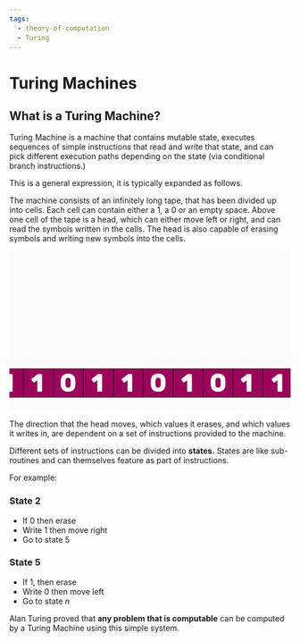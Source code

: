 ```yaml
---
tags:
  - theory-of-computation
  - Turing
---
```


# Turing Machines

## What is a Turing Machine?

Turing Machine is a machine that contains mutable state, executes sequences of
simple instructions that read and write that state, and can pick different
execution paths depending on the state (via conditional branch instructions.)

This is a general expression, it is typically expanded as follows.

The machine consists of an infinitely long tape, that has been divided up into
cells. Each cell can contain either a 1, a 0 or an empty space. Above one cell
of the tape is a head, which can either move left or right, and can read the
symbols written in the cells. The head is also capable of erasing symbols and
writing new symbols into the cells.

![Turing_machines_01.gif](/static/Turing_machines_01.gif)

The direction that the head moves, which values it erases, and which values it
writes in, are dependent on a set of instructions provided to the machine.

Different sets of instructions can be divided into **states.** States are like
sub-routines and can themselves feature as part of instructions.

For example:

### State 2

- If 0 then erase
- Write 1 then move right
- Go to state 5

### State 5

- If 1, then erase
- Write 0 then move left
- Go to state _n_

Alan Turing proved that **any problem that is computable** can be computed by a
Turing Machine using this simple system.
